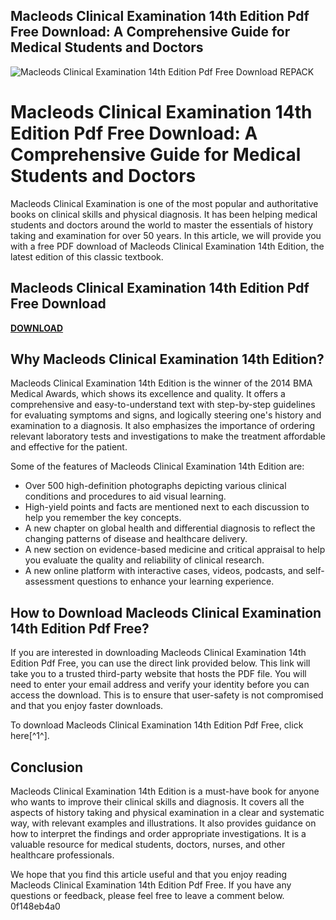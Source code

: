 ## Macleods Clinical Examination 14th Edition Pdf Free Download: A Comprehensive Guide for Medical Students and Doctors

 
![Macleods Clinical Examination 14th Edition Pdf Free Download REPACK](https://i1.sndcdn.com/avatars-0Q9fUSy9oIrBkeze-Cq72yA-t240x240.jpg)

 
# Macleods Clinical Examination 14th Edition Pdf Free Download: A Comprehensive Guide for Medical Students and Doctors
  
Macleods Clinical Examination is one of the most popular and authoritative books on clinical skills and physical diagnosis. It has been helping medical students and doctors around the world to master the essentials of history taking and examination for over 50 years. In this article, we will provide you with a free PDF download of Macleods Clinical Examination 14th Edition, the latest edition of this classic textbook.
 
## Macleods Clinical Examination 14th Edition Pdf Free Download


[**DOWNLOAD**](https://www.google.com/url?q=https%3A%2F%2Fshoxet.com%2F2tKG5O&sa=D&sntz=1&usg=AOvVaw0KCVX_1D5NlOeOmKpgBaWX)

  
## Why Macleods Clinical Examination 14th Edition?
  
Macleods Clinical Examination 14th Edition is the winner of the 2014 BMA Medical Awards, which shows its excellence and quality. It offers a comprehensive and easy-to-understand text with step-by-step guidelines for evaluating symptoms and signs, and logically steering one's history and examination to a diagnosis. It also emphasizes the importance of ordering relevant laboratory tests and investigations to make the treatment affordable and effective for the patient.
  
Some of the features of Macleods Clinical Examination 14th Edition are:
  
- Over 500 high-definition photographs depicting various clinical conditions and procedures to aid visual learning.
- High-yield points and facts are mentioned next to each discussion to help you remember the key concepts.
- A new chapter on global health and differential diagnosis to reflect the changing patterns of disease and healthcare delivery.
- A new section on evidence-based medicine and critical appraisal to help you evaluate the quality and reliability of clinical research.
- A new online platform with interactive cases, videos, podcasts, and self-assessment questions to enhance your learning experience.

## How to Download Macleods Clinical Examination 14th Edition Pdf Free?
  
If you are interested in downloading Macleods Clinical Examination 14th Edition Pdf Free, you can use the direct link provided below. This link will take you to a trusted third-party website that hosts the PDF file. You will need to enter your email address and verify your identity before you can access the download. This is to ensure that user-safety is not compromised and that you enjoy faster downloads.
  
To download Macleods Clinical Examination 14th Edition Pdf Free, click here[^1^].
  
## Conclusion
  
Macleods Clinical Examination 14th Edition is a must-have book for anyone who wants to improve their clinical skills and diagnosis. It covers all the aspects of history taking and physical examination in a clear and systematic way, with relevant examples and illustrations. It also provides guidance on how to interpret the findings and order appropriate investigations. It is a valuable resource for medical students, doctors, nurses, and other healthcare professionals.
  
We hope that you find this article useful and that you enjoy reading Macleods Clinical Examination 14th Edition Pdf Free. If you have any questions or feedback, please feel free to leave a comment below.
 0f148eb4a0
